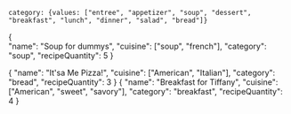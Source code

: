    category: {values: ["entree", "appetizer", "soup", "dessert", "breakfast", "lunch", "dinner", "salad", "bread"]}
{  
    "name": "Soup for dummys",
    "cuisine": ["soup", "french"],
    "category": "soup",
    "recipeQuantity": 5
  }

{
   "name": "It'sa Me Pizza!",
    "cuisine": ["American", "Italian"],
    "category": "bread",
    "recipeQuantity": 3
    }
    {
   "name": "Breakfast for Tiffany",
    "cuisine": ["American", "sweet", "savory"],
    "category": "breakfast",
    "recipeQuantity": 4
    }

  
     
